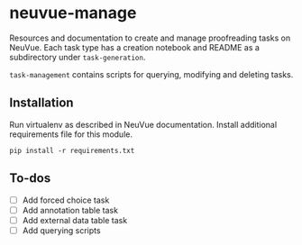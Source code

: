 # neuvue-manage

Resources and documentation to create and manage proofreading tasks on NeuVue. Each task type has a creation notebook and README as a subdirectory under `task-generation`. 

`task-management` contains scripts for querying, modifying and deleting tasks.

## Installation

Run virtualenv as described in NeuVue documentation. Install additional requirements file for this module.

```
pip install -r requirements.txt
```

## To-dos

- [ ] Add forced choice task
- [ ] Add annotation table task
- [ ] Add external data table task 
- [ ] Add querying scripts 